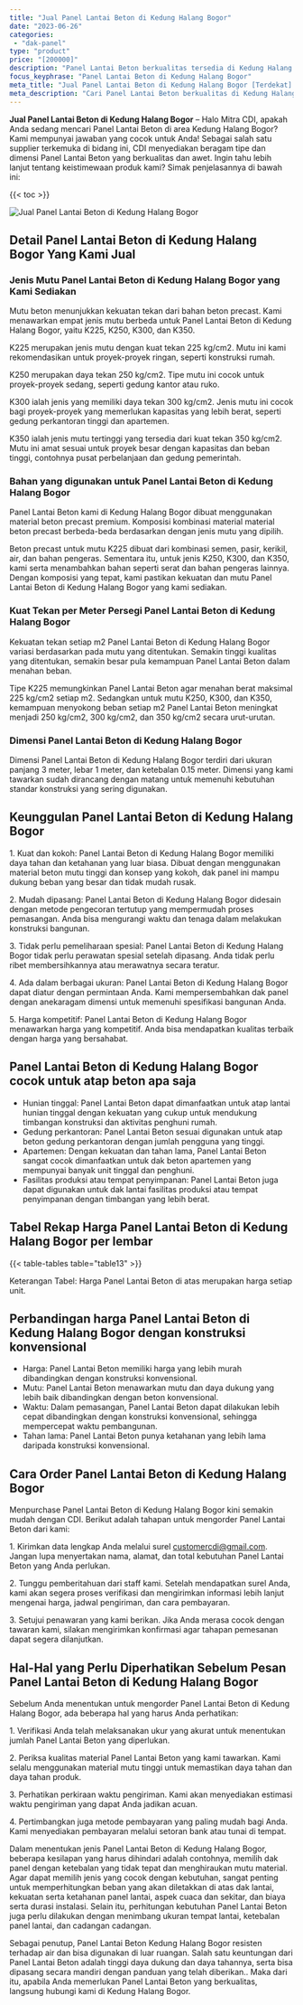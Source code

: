 ```yaml
---
title: "Jual Panel Lantai Beton di Kedung Halang Bogor"
date: "2023-06-26"
categories:
 - "dak-panel"
type: "product"
price: "[200000]"
description: "Panel Lantai Beton berkualitas tersedia di Kedung Halang Bogor. Solusi ideal untuk proyek konstruksi dengan kualitas unggul, Panel Lantai Beton memberikan kekuatan maksimal untuk proyek pembangunan. Konsultasi gratis."
focus_keyphrase: "Panel Lantai Beton di Kedung Halang Bogor"
meta_title: "Jual Panel Lantai Beton di Kedung Halang Bogor [Terdekat] - CDI"
meta_description: "Cari Panel Lantai Beton berkualitas di Kedung Halang Bogor?. Kami menyediakan Panel Lantai Beton premium untuk proyek konstruksi. Harga terbaik hanya di sini."
---
```


**Jual Panel Lantai Beton di Kedung Halang Bogor** – Halo Mitra CDI, apakah Anda sedang mencari Panel Lantai Beton di area Kedung Halang Bogor? Kami mempunyai jawaban yang cocok untuk Anda! Sebagai salah satu supplier terkemuka di bidang ini, CDI menyediakan beragam tipe dan dimensi Panel Lantai Beton yang berkualitas dan awet. Ingin tahu lebih lanjut tentang keistimewaan produk kami? Simak penjelasannya di bawah ini:

{{< toc >}}

![Jual Panel Lantai Beton di Kedung Halang Bogor](/images/dak-panel/dak-panel-14.jpg)

## Detail Panel Lantai Beton di Kedung Halang Bogor Yang Kami Jual

### Jenis Mutu Panel Lantai Beton di Kedung Halang Bogor yang Kami Sediakan

Mutu beton menunjukkan kekuatan tekan dari bahan beton precast. Kami menawarkan empat jenis mutu berbeda untuk Panel Lantai Beton di Kedung Halang Bogor, yaitu K225, K250, K300, dan K350.

K225 merupakan jenis mutu dengan kuat tekan 225 kg/cm2. Mutu ini kami rekomendasikan untuk proyek-proyek ringan, seperti konstruksi rumah.

K250 merupakan daya tekan 250 kg/cm2. Tipe mutu ini cocok untuk proyek-proyek sedang, seperti gedung kantor atau ruko.

K300 ialah jenis yang memiliki daya tekan 300 kg/cm2. Jenis mutu ini cocok bagi proyek-proyek yang memerlukan kapasitas yang lebih berat, seperti gedung perkantoran tinggi dan apartemen.

K350 ialah jenis mutu tertinggi yang tersedia dari kuat tekan 350 kg/cm2. Mutu ini amat sesuai untuk proyek besar dengan kapasitas dan beban tinggi, contohnya pusat perbelanjaan dan gedung pemerintah.

### Bahan yang digunakan untuk Panel Lantai Beton di Kedung Halang Bogor

Panel Lantai Beton kami di Kedung Halang Bogor dibuat menggunakan material beton precast premium. Komposisi kombinasi material material beton precast berbeda-beda berdasarkan dengan jenis mutu yang dipilih.

Beton precast untuk mutu K225 dibuat dari kombinasi semen, pasir, kerikil, air, dan bahan pengeras. Sementara itu, untuk jenis K250, K300, dan K350, kami serta menambahkan bahan seperti serat dan bahan pengeras lainnya. Dengan komposisi yang tepat, kami pastikan kekuatan dan mutu Panel Lantai Beton di Kedung Halang Bogor yang kami sediakan.

### Kuat Tekan per Meter Persegi Panel Lantai Beton di Kedung Halang Bogor

Kekuatan tekan setiap m2 Panel Lantai Beton di Kedung Halang Bogor variasi berdasarkan pada mutu yang ditentukan. Semakin tinggi kualitas yang ditentukan, semakin besar pula kemampuan Panel Lantai Beton dalam menahan beban.

Tipe K225 memungkinkan Panel Lantai Beton agar menahan berat maksimal 225 kg/cm2 setiap m2. Sedangkan untuk mutu K250, K300, dan K350, kemampuan menyokong beban setiap m2 Panel Lantai Beton meningkat menjadi 250 kg/cm2, 300 kg/cm2, dan 350 kg/cm2 secara urut-urutan.

### Dimensi Panel Lantai Beton di Kedung Halang Bogor

Dimensi Panel Lantai Beton di Kedung Halang Bogor terdiri dari ukuran panjang 3 meter, lebar 1 meter, dan ketebalan 0.15 meter. Dimensi yang kami tawarkan sudah dirancang dengan matang untuk memenuhi kebutuhan standar konstruksi yang sering digunakan.

## Keunggulan Panel Lantai Beton di Kedung Halang Bogor

1\.  Kuat dan kokoh: Panel Lantai Beton di Kedung Halang Bogor memiliki daya tahan dan ketahanan yang luar biasa. Dibuat dengan menggunakan material beton mutu tinggi dan konsep yang kokoh, dak panel ini mampu dukung beban yang besar dan tidak mudah rusak.

2\.  Mudah dipasang: Panel Lantai Beton di Kedung Halang Bogor didesain dengan metode pengecoran tertutup yang mempermudah proses pemasangan. Anda bisa mengurangi waktu dan tenaga dalam melakukan konstruksi bangunan.

3\.  Tidak perlu pemeliharaan spesial: Panel Lantai Beton di Kedung Halang Bogor tidak perlu perawatan spesial setelah dipasang. Anda tidak perlu ribet membersihkannya atau merawatnya secara teratur.

4\.  Ada dalam berbagai ukuran: Panel Lantai Beton di Kedung Halang Bogor dapat diatur dengan permintaan Anda. Kami mempersembahkan dak panel dengan anekaragam dimensi untuk memenuhi spesifikasi bangunan Anda.

5\.  Harga kompetitif: Panel Lantai Beton di Kedung Halang Bogor menawarkan harga yang kompetitif. Anda bisa mendapatkan kualitas terbaik dengan harga yang bersahabat.

## Panel Lantai Beton di Kedung Halang Bogor cocok untuk atap beton apa saja

*   Hunian tinggal: Panel Lantai Beton dapat dimanfaatkan untuk atap lantai hunian tinggal dengan kekuatan yang cukup untuk mendukung timbangan konstruksi dan aktivitas penghuni rumah.
*   Gedung perkantoran: Panel Lantai Beton sesuai digunakan untuk atap beton gedung perkantoran dengan jumlah pengguna yang tinggi.
*   Apartemen: Dengan kekuatan dan tahan lama, Panel Lantai Beton sangat cocok dimanfaatkan untuk dak beton apartemen yang mempunyai banyak unit tinggal dan penghuni.
*   Fasilitas produksi atau tempat penyimpanan: Panel Lantai Beton juga dapat digunakan untuk dak lantai fasilitas produksi atau tempat penyimpanan dengan timbangan yang lebih berat.

## Tabel Rekap Harga Panel Lantai Beton di Kedung Halang Bogor per lembar

{{< table-tables table="table13" >}}

Keterangan Tabel: Harga Panel Lantai Beton di atas merupakan harga setiap unit.

## Perbandingan harga Panel Lantai Beton di Kedung Halang Bogor dengan konstruksi konvensional

*   Harga: Panel Lantai Beton memiliki harga yang lebih murah dibandingkan dengan konstruksi konvensional.
*   Mutu: Panel Lantai Beton menawarkan mutu dan daya dukung yang lebih baik dibandingkan dengan beton konvensional.
*   Waktu: Dalam pemasangan, Panel Lantai Beton dapat dilakukan lebih cepat dibandingkan dengan konstruksi konvensional, sehingga mempercepat waktu pembangunan.
*   Tahan lama: Panel Lantai Beton punya ketahanan yang lebih lama daripada konstruksi konvensional.

## Cara Order Panel Lantai Beton di Kedung Halang Bogor

Menpurchase Panel Lantai Beton di Kedung Halang Bogor kini semakin mudah dengan CDI. Berikut adalah tahapan untuk mengorder Panel Lantai Beton dari kami:

1\.  Kirimkan data lengkap Anda melalui surel customercdi@gmail.com. Jangan lupa menyertakan nama, alamat, dan total kebutuhan Panel Lantai Beton yang Anda perlukan.

2\.  Tunggu pemberitahuan dari staff kami. Setelah mendapatkan surel Anda, kami akan segera proses verifikasi dan mengirimkan informasi lebih lanjut mengenai harga, jadwal pengiriman, dan cara pembayaran.

3\.  Setujui penawaran yang kami berikan. Jika Anda merasa cocok dengan tawaran kami, silakan mengirimkan konfirmasi agar tahapan pemesanan dapat segera dilanjutkan.

## Hal-Hal yang Perlu Diperhatikan Sebelum Pesan Panel Lantai Beton di Kedung Halang Bogor

Sebelum Anda menentukan untuk mengorder Panel Lantai Beton di Kedung Halang Bogor, ada beberapa hal yang harus Anda perhatikan:

1\.  Verifikasi Anda telah melaksanakan ukur yang akurat untuk menentukan jumlah Panel Lantai Beton yang diperlukan.

2\.  Periksa kualitas material Panel Lantai Beton yang kami tawarkan. Kami selalu menggunakan material mutu tinggi untuk memastikan daya tahan dan daya tahan produk.

3\.  Perhatikan perkiraan waktu pengiriman. Kami akan menyediakan estimasi waktu pengiriman yang dapat Anda jadikan acuan.

4\.  Pertimbangkan juga metode pembayaran yang paling mudah bagi Anda. Kami menyediakan pembayaran melalui setoran bank atau tunai di tempat.

Dalam menentukan jenis Panel Lantai Beton di Kedung Halang Bogor, beberapa kesilapan yang harus dihindari adalah contohnya, memilih dak panel dengan ketebalan yang tidak tepat dan menghiraukan mutu material. Agar dapat memilih jenis yang cocok dengan kebutuhan, sangat penting untuk memperhitungkan beban yang akan diletakkan di atas dak lantai, kekuatan serta ketahanan panel lantai, aspek cuaca dan sekitar, dan biaya serta durasi instalasi. Selain itu, perhitungan kebutuhan Panel Lantai Beton juga perlu dilakukan dengan menimbang ukuran tempat lantai, ketebalan panel lantai, dan cadangan cadangan.

Sebagai penutup, Panel Lantai Beton Kedung Halang Bogor resisten terhadap air dan bisa digunakan di luar ruangan. Salah satu keuntungan dari Panel Lantai Beton adalah tinggi daya dukung dan daya tahannya, serta bisa dipasang secara mandiri dengan panduan yang telah diberikan.. Maka dari itu, apabila Anda memerlukan Panel Lantai Beton yang berkualitas, langsung hubungi kami di Kedung Halang Bogor.